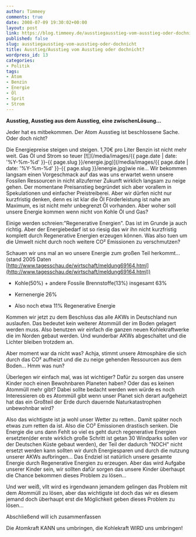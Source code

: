 ```yaml
---
author: Timmeey
comments: true
date: 2008-07-09 19:30:02+00:00
layout: post
link: https://blog.timmeey.de/ausstiegausstieg-vom-ausstieg-oder-dochnicht/
published: false
slug: ausstiegausstieg-vom-ausstieg-oder-dochnicht
title: Ausstieg/Ausstieg vom Ausstieg oder dochnicht?
wordpress_id: 13
categories:
- Politik
tags:
- Atom
- Benzin
- Energie
- Öl
- Sprit
- Strom
---
```


**Ausstieg, Ausstieg aus dem Ausstieg, eine zwischenLösung...**

Jeder hat es mitbekommen. Der Atom Ausstieg ist beschlossene Sache. Oder doch nicht?

Die Energiepreise steigen und steigen. 1,70€ pro Liter Benzin ist nicht mehr weit. Gas Öl und Strom so teuer [![](/media/images/{{ page.date | date: '%Y-%m-%d' }}-{{ page.slug }}/energie.jpg)](/media/images/{{ page.date | date: '%Y-%m-%d' }}-{{ page.slug }}/energie.jpg)wie nie... Wir bekommen langsam einen Vorgeschmack auf das was uns erwartet wenn unsere Fossilen Ressourcen in nicht allzuferner Zukunft wirklich langsam zu neige gehen. Der momentane Preisanstieg begründet sich aber vorallem in Spekulationen und einfacher Preistreiberei. Aber wir dürfen nicht nur kurzfristig denken, denn es ist klar die Öl Förderleistung ist nahe am Maximum, es ist nicht mehr unbegrenzt Öl vorhanden. Aber woher soll unsere Energie kommen wenn nicht von Kohle Öl und Gas?

Einige werden schreien:"Regenerative Energien". Das ist im Grunde ja auch richtig. Aber der Energiebedarf ist so riesig das wir ihn nicht kurzfristig komplett durch Regenerative Energien erzeugen können. Was also tuen um die Umwelt nicht durch noch weitere CO² Emissionen zu verschmutzen?

Schauen wir uns mal an wo unsere Energie zum großen Teil herkommt...(stand 2005 Daten <!-- more -->[http://www.tagesschau.de/wirtschaft/meldung69164.html](http://www.tagesschau.de/wirtschaft/meldung69164.html))



 	
  * Kohle(50%) + andere Fossile Brennstoffe(13%) insgesamt 63%

 	
  * Kernenergie 26%

 	
  * Also noch etwa 11% Regenerative Energie


Kommen wir jetzt zu dem Beschluss das alle AKWs in Deutschland nun auslaufen. Das bedeutet kein weiterer Atommüll der im Boden gelagert werden muss. Also benutzen wir einfach die ganzen neuen Kohlekraftwerke die im Norden gebaut werden. Und wunderbar AKWs abgeschaltet und die Lichter bleiben trotzdem an.

Aber moment war da nicht was? Achja, stimmt unsere Atmosphäre die sich durch das CO² aufheizt und die zu neige gehenden Ressourcen aus dem Boden... Hmm was nun?

Überlegen wir einfach mal, was ist wichtiger? Dafür zu sorgen das unsere Kinder noch einen Bewohnbaren Planeten haben? Oder das es keinen Atommüll mehr gibt? Dabei sollte bedacht werden wen würde es noch Interessieren ob es Atommüll gibt wenn unser Planet sich derart aufgeheizt hat das ein Großteil der Erde durch dauernde Naturkatastrophen unbewohnbar wird?

Also das wichtigste ist ja wohl unser Wetter zu retten.. Damit später noch etwas zum retten da ist. Also die CO² Emissionen drastisch senken. Die Energie die uns dann Fehlt so viel es geht durch regenerative Energien ersetzten(der erste wirklich große Schritt ist getan 30 Windparks sollen vor der Deutschen Küste gebaut werden), der Teil der dadurch "NOCH" nicht ersetzt werden kann sollten wir durch Energiesparen und durch die nutzung unserer AKWs aufbringen... Das Endziel ist natürlich unsere gesamte Energie durch Regenerative Energien zu erzeugen. Aber das wird Aufgabe unserer Kinder sein, wir sollten dafür sorgen das unsere Kinder überhaupt die Chance bekommen dieses Problem zu lösen...

Und wer weiß, vllt wird es irgendwann jemandem gelingen das Problem mit dem Atommüll zu lösen, aber das wichtigste ist doch das wir es diesem jemand doch überhaupt erst die Möglichkeit geben dieses Problem zu lösen...

Abschließend will ich zusammenfassen

Die Atomkraft KANN uns umbringen, die Kohlekraft WIRD uns umbringen!
